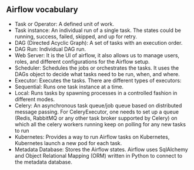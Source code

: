 ## Airflow vocabulary

- Task or Operator: A defined unit of work.
- Task instance: An individual run of a single task. The states could be running, success, failed, skipped, and up for retry.
- DAG (Directed Acyclic Graph): A set of tasks with an execution order.
- DAG Run: Individual DAG run.
- Web Server: It is the UI of airflow, it also allows us to manage users, roles, and different configurations for the Airflow setup.
- Scheduler: Schedules the jobs or orchestrates the tasks. It uses the DAGs object to decide what tasks need to be run, when, and where.
- Executor: Executes the tasks. There are different types of executors: 
- Sequential: Runs one task instance at a time.
- Local: Runs tasks by spawning processes in a controlled fashion in different modes.
- Celery:  An asynchronous task queue/job queue based on distributed message passing. For CeleryExecutor, one needs to set up a queue (Redis, RabbitMQ or any other task broker supported by Celery) on which all the celery workers running keep on polling for any new tasks to run
- Kubernetes:  Provides a way to run Airflow tasks on Kubernetes, Kubernetes launch a new pod for each task.
- Metadata Database: Stores the Airflow states. Airflow uses SqlAlchemy and Object Relational Mapping (ORM) written in Python to connect to the metadata database.